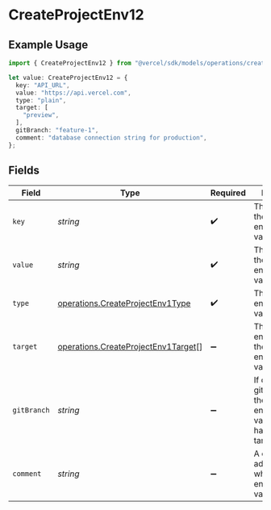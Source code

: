 # CreateProjectEnv12

## Example Usage

```typescript
import { CreateProjectEnv12 } from "@vercel/sdk/models/operations/createprojectenv.js";

let value: CreateProjectEnv12 = {
  key: "API_URL",
  value: "https://api.vercel.com",
  type: "plain",
  target: [
    "preview",
  ],
  gitBranch: "feature-1",
  comment: "database connection string for production",
};
```

## Fields

| Field                                                                                      | Type                                                                                       | Required                                                                                   | Description                                                                                | Example                                                                                    |
| ------------------------------------------------------------------------------------------ | ------------------------------------------------------------------------------------------ | ------------------------------------------------------------------------------------------ | ------------------------------------------------------------------------------------------ | ------------------------------------------------------------------------------------------ |
| `key`                                                                                      | *string*                                                                                   | :heavy_check_mark:                                                                         | The name of the environment variable                                                       | API_URL                                                                                    |
| `value`                                                                                    | *string*                                                                                   | :heavy_check_mark:                                                                         | The value of the environment variable                                                      | https://api.vercel.com                                                                     |
| `type`                                                                                     | [operations.CreateProjectEnv1Type](../../models/operations/createprojectenv1type.md)       | :heavy_check_mark:                                                                         | The type of environment variable                                                           | plain                                                                                      |
| `target`                                                                                   | [operations.CreateProjectEnv1Target](../../models/operations/createprojectenv1target.md)[] | :heavy_minus_sign:                                                                         | The target environment of the environment variable                                         | [<br/>"preview"<br/>]                                                                      |
| `gitBranch`                                                                                | *string*                                                                                   | :heavy_minus_sign:                                                                         | If defined, the git branch of the environment variable (must have target=preview)          | feature-1                                                                                  |
| `comment`                                                                                  | *string*                                                                                   | :heavy_minus_sign:                                                                         | A comment to add context on what this environment variable is for                          | database connection string for production                                                  |